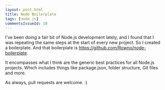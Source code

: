 ```yaml
---
layout: post.html
title: Node Boilerplate
tags: [node.js]
commentsIssueId: 10
---
```


I've been doing a fair bit of Node.js development lately, and I found that I was repeating the same steps at the start of every new project. So I created a boilerplate. And that boilerplate is https://github.com/Rowno/node-boilerplate.

It encompasses what I think are the generic best practices for all Node.js projects. Which includes things like package.json, folder structure, Git files and more.

As always, pull requests are welcome. :)
